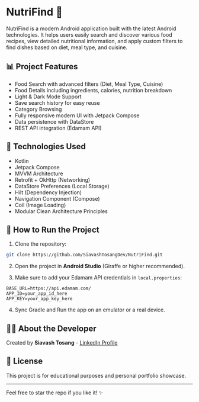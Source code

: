 # NutriFind 🌟

NutriFind is a modern Android application built with the latest Android technologies. It helps users easily search and discover various food recipes, view detailed nutritional information, and apply custom filters to find dishes based on diet, meal type, and cuisine.

## 📊 Project Features

- Food Search with advanced filters (Diet, Meal Type, Cuisine)
- Food Details including ingredients, calories, nutrition breakdown
- Light & Dark Mode Support
- Save search history for easy reuse
- Category Browsing
- Fully responsive modern UI with Jetpack Compose
- Data persistence with DataStore
- REST API integration (Edamam API)

## 🔧 Technologies Used

- Kotlin
- Jetpack Compose
- MVVM Architecture
- Retrofit + OkHttp (Networking)
- DataStore Preferences (Local Storage)
- Hilt (Dependency Injection)
- Navigation Component (Compose)
- Coil (Image Loading)
- Modular Clean Architecture Principles

## 🔄 How to Run the Project

1. Clone the repository:

```bash
git clone https://github.com/SiavashTosangDev/NutriFind.git
```

2. Open the project in **Android Studio** (Giraffe or higher recommended).

3. Make sure to add your Edamam API credentials in `local.properties`:

```
BASE_URL=https://api.edamam.com/
APP_ID=your_app_id_here
APP_KEY=your_app_key_here
```

4. Sync Gradle and Run the app on an emulator or a real device.


## 👩‍💻 About the Developer

Created by **Siavash Tosang** - [LinkedIn Profile](https://www.linkedin.com/in/siavashtosang/)

## 💚 License

This project is for educational purposes and personal portfolio showcase.

---

Feel free to star the repo if you like it! ✨
